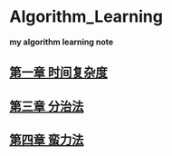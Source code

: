 # Algorithm_Learning

**my algorithm learning note**


## [第一章 时间复杂度](chapter01/note.md)

## [第三章 分治法](./chapter03/description.md)

## [第四章 蛮力法](chapter04/note.md)

